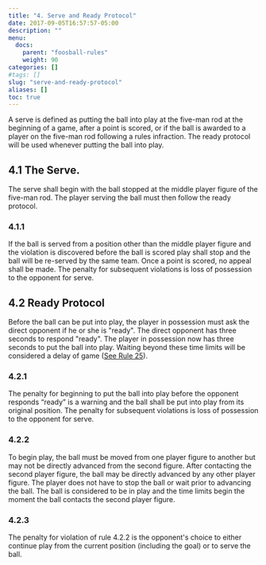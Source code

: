 ```yaml
---
title: "4. Serve and Ready Protocol"
date: 2017-09-05T16:57:57-05:00
description: ""
menu:
  docs:
    parent: "foosball-rules"
    weight: 90
categories: []
#tags: []
slug: "serve-and-ready-protocol"
aliases: []
toc: true
---
```


A serve is defined as putting the ball into play at the five-man rod at the beginning of a game, after a point is scored, or if the
ball is awarded to a player on the five-man rod following a rules infraction. The ready protocol will be used whenever putting
the ball into play.

## 4.1 The Serve. 

The serve shall begin with the ball stopped at the middle player figure of the five-man rod. The player serving the ball must then follow the ready protocol.

### 4.1.1

If the ball is served from a position other than the middle player figure and the violation is discovered before the ball is scored play shall stop and the ball will be re-served by the same team. Once a point is scored, no appeal shall be made. The penalty for subsequent violations is loss of possession to the opponent for serve.

## 4.2 Ready Protocol 

Before the ball can be put into play, the player in possession must ask the direct opponent if he or she is "ready". The direct opponent has three seconds to respond "ready". The player in possession now has three seconds to put the ball into play. Waiting beyond these time limits will be considered a delay of game ([See Rule 25](/foosball-rules/delay-of-game)).

### 4.2.1

The penalty for beginning to put the ball into play before the opponent responds “ready” is a warning and the ball shall be put into play from its original position. The penalty for subsequent violations is loss of possession to the opponent for serve.

### 4.2.2

To begin play, the ball must be moved from one player figure to another but may not be directly advanced from the second figure. After contacting the second player figure, the ball may be directly advanced by any other player figure. The player does not have to stop the ball or wait prior to advancing the ball. The ball is considered to be in play and the time limits begin the moment the ball contacts the second player figure.

### 4.2.3

The penalty for violation of rule 4.2.2 is the opponent's choice to either continue play from the current position (including the goal) or to serve the ball.
